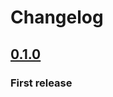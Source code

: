 # Changelog

## [0.1.0]

### First release

[0.1.0]: https://github.com/erkkah/letarette.js/releases/tag/v0.1.0

